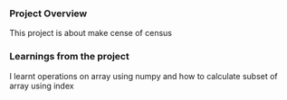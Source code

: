 ### Project Overview

 This project is about make cense of census


### Learnings from the project

 I learnt operations on array using numpy and how to calculate subset of array using index


